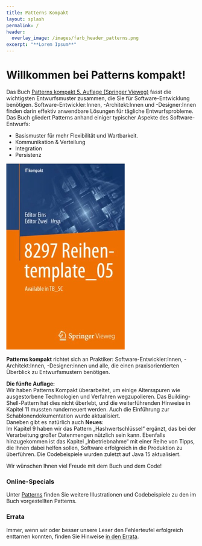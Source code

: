 ```yaml
---
title: Patterns Kompakt
layout: splash
permalink: /
header:
  overlay_image: /images/farb_header_patterns.png
excerpt: "**Lorem Ipsum**"
---
```


# Willkommen bei Patterns kompakt!

<div class="content">
  <div class="text">
    <p>Das Buch <a href="https://www.springer.com/de/book/9783662579367">Patterns kompakt 5. Auflage (Springer Vieweg)</a> fasst die wichtigsten Entwurfsmuster zusammen, die Sie für Software-Entwicklung benötigen. Software-Entwickler:Innen, -Architekt:Innen und -Designer:Innen finden darin effektiv anwendbare Lösungen für tägliche Entwurfsprobleme. Das Buch gliedert Patterns anhand einiger typischer Aspekte des Software-Entwurfs:</p>
    <ul>
      <li>Basismuster für mehr Flexibilität und Wartbarkeit.</li>
      <li>Kommunikation & Verteilung</li>
      <li>Integration</li>
      <li>Persistenz</li>
    </ul>
  </div>
  <img src="/images/00_farbschema.jpeg" alt="Buchcover" class="book-cover">
</div>





**Patterns kompakt** richtet sich an Praktiker: Software-Entwickler:Innen, -Architekt:Innen, -Designer:innen und alle, die einen praxisorientierten Überblick zu Entwurfsmustern benötigen.


**Die fünfte Auflage:**  
Wir haben Patterns Kompakt überarbeitet, um einige Altersspuren wie ausgestorbene Technologien und Verfahren wegzupolieren. Das Building-Shell-Pattern hat dies nicht überlebt, und die weiterführenden Hinweise in Kapitel 11 mussten runderneuert werden. Auch die Einführung zur Schablonendokumentation wurde aktualisiert.  
Daneben gibt es natürlich auch **Neues**:   
Im Kapitel 9 haben wir das Pattern „Hashwertschlüssel“ ergänzt, das bei der Verarbeitung großer Datenmengen nützlich sein kann. Ebenfalls hinzugekommen ist das Kapitel „Inbetriebnahme“ mit einer Reihe von Tipps, die Ihnen dabei helfen sollen, Software erfolgreich in die Produktion zu überführen. Die Codebeispiele wurden zuletzt auf Java 15 aktualisiert.

Wir wünschen Ihnen viel Freude mit dem Buch und dem Code!	


### Online-Specials
Unter [Patterns](/patterns) finden Sie weitere Illustrationen und Codebeispiele zu den im Buch vorgestellten Patterns.

### Errata
Immer, wenn wir oder besser unsere Leser den Fehlerteufel erfolgreich enttarnen konnten, finden Sie Hinweise [in den Errata](/errata).